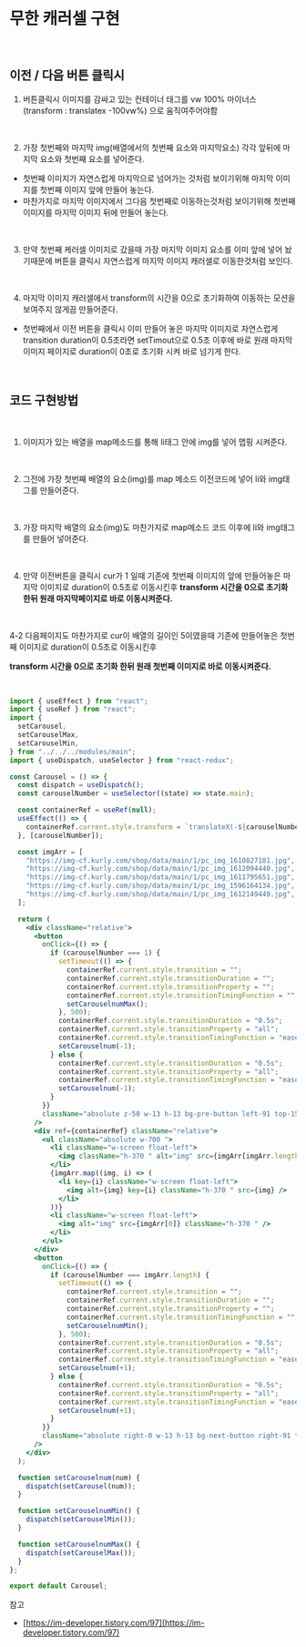 # 무한 캐러셀 구현

<br>

## 이전 / 다음 버튼 클릭시

1. 버튼클릭시 이미지를 감싸고 있는 컨테이너 태그를 vw 100% 마이너스 (transform : translatex -100vw%) 으로 움직여주어야함

<br>

2. 가장 첫번째와 마지막 img(배열에서의 첫번째 요소와 마지막요소) 각각 앞뒤에 마지막 요소와 첫번째 요소를 넣어준다.

- 첫번째 이미지가 자연스럽게 마지막으로 넘어가는 것처럼 보이기위해 마지막 이미지를 첫번째 이미지 앞에 만들어 놓는다.
- 마찬가지로 마지막 이미지에서 그다음 첫번째로 이동하는것처럼 보이기위해 첫번째 이미지를 마지막 이미지 뒤에 만들어 놓는다.

<br>

3. 만약 첫번째 케러셀 이미지로 갔을때 가장 마지막 이미지 요소를 이미 앞에 넣어 놨기때문에 버튼을 클릭시 자연스럽게 마지막 이미지 캐러셀로 이동한것처럼 보인다.

<br>

4. 마지막 이미지 캐러셀에서 transform의 시간을 0으로 초기화하여 이동하는 모션을 보여주지 않게끔 만들어준다.

- 첫번째에서 이전 버튼을 클릭시 이미 만들어 놓은 마지막 이미지로 자연스럽게 transition duration이 0.5초라면 setTimout으로 0.5초 이후에 바로 원래 마지막 이미지 페이지로 duration이 0초로 초기화 시켜 바로 넘기게 한다.

<br>

## 코드 구현방법

<br>

1. 이미지가 있는 배열을 map메소드를 통해 li태그 안에 img를 넣어 맵핑 시켜준다.

<br>

2. 그전에 가장 첫번째 배열의 요소(img)를 map 메소드 이전코드에 넣어 li와 img태그를 만들어준다.

<br>

3. 가장 마지막 배열의 요소(img)도 마찬가지로 map메소드 코드 이후에 li와 img태그를 만들어 넣어준다.

<br>

4. 만약 이전버튼을 클릭시 cur가 1 일때 기존에 첫번째 이미지의 앞에 만들어놓은 마지막 이미지로 duration이 0.5초로 이동시킨후 **transform 시간을 0으로 초기화 한뒤 원래 마지막페이지로 바로 이동시켜준다.**

<br>

4-2 다음페이지도 마찬가지로 cur이 배열의 길이인 5이였을때 기존에 만들어놓은 첫번째 이미지로 duration이 0.5초로 이동시킨후

**transform 시간을 0으로 초기화 한뒤 원래 첫번째 이미지로 바로 이동시켜준다.**

<br>

```jsx
import { useEffect } from "react";
import { useRef } from "react";
import {
  setCarousel,
  setCarouselMax,
  setCarouselMin,
} from "../../../modules/main";
import { useDispatch, useSelector } from "react-redux";

const Carousel = () => {
  const dispatch = useDispatch();
  const carouselNumber = useSelector((state) => state.main);

  const containerRef = useRef(null);
  useEffect(() => {
    containerRef.current.style.transform = `translateX(-${carouselNumber}00%)`;
  }, [carouselNumber]);

  const imgArr = [
    "https://img-cf.kurly.com/shop/data/main/1/pc_img_1610827181.jpg",
    "https://img-cf.kurly.com/shop/data/main/1/pc_img_1612094440.jpg",
    "https://img-cf.kurly.com/shop/data/main/1/pc_img_1611795651.jpg",
    "https://img-cf.kurly.com/shop/data/main/1/pc_img_1596164134.jpg",
    "https://img-cf.kurly.com/shop/data/main/1/pc_img_1612149449.jpg",
  ];

  return (
    <div className="relative">
      <button
        onClick={() => {
          if (carouselNumber === 1) {
            setTimeout(() => {
              containerRef.current.style.transition = "";
              containerRef.current.style.transitionDuration = "";
              containerRef.current.style.transitionProperty = "";
              containerRef.current.style.transitionTimingFunction = "";
              setCarouselnumMax();
            }, 500);
            containerRef.current.style.transitionDuration = "0.5s";
            containerRef.current.style.transitionProperty = "all";
            containerRef.current.style.transitionTimingFunction = "ease-in-out";
            setCarouselnum(-1);
          } else {
            containerRef.current.style.transitionDuration = "0.5s";
            containerRef.current.style.transitionProperty = "all";
            containerRef.current.style.transitionTimingFunction = "ease-in-out";
            setCarouselnum(-1);
          }
        }}
        className="absolute z-50 w-13 h-13 bg-pre-button left-91 top-159 focus:outline-none"
      />
      <div ref={containerRef} className="relative">
        <ul className="absolute w-700 ">
          <li className="w-screen float-left">
            <img className="h-370 " alt="img" src={imgArr[imgArr.length - 1]} />
          </li>
          {imgArr.map((img, i) => (
            <li key={i} className="w-screen float-left">
              <img alt={img} key={i} className="h-370 " src={img} />
            </li>
          ))}
          <li className="w-screen float-left">
            <img alt="img" src={imgArr[0]} className="h-370 " />
          </li>
        </ul>
      </div>
      <button
        onClick={() => {
          if (carouselNumber === imgArr.length) {
            setTimeout(() => {
              containerRef.current.style.transition = "";
              containerRef.current.style.transitionDuration = "";
              containerRef.current.style.transitionProperty = "";
              containerRef.current.style.transitionTimingFunction = "";
              setCarouselnumMin();
            }, 500);
            containerRef.current.style.transitionDuration = "0.5s";
            containerRef.current.style.transitionProperty = "all";
            containerRef.current.style.transitionTimingFunction = "ease-in-out";
            setCarouselnum(+1);
          } else {
            containerRef.current.style.transitionDuration = "0.5s";
            containerRef.current.style.transitionProperty = "all";
            containerRef.current.style.transitionTimingFunction = "ease-in-out";
            setCarouselnum(+1);
          }
        }}
        className="absolute right-0 w-13 h-13 bg-next-button right-91 top-159 focus:outline-none"
      />
    </div>
  );

  function setCarouselnum(num) {
    dispatch(setCarousel(num));
  }

  function setCarouselnumMin() {
    dispatch(setCarouselMin());
  }

  function setCarouselnumMax() {
    dispatch(setCarouselMax());
  }
};

export default Carousel;
```

참고

- [https://im-developer.tistory.com/97](https://im-developer.tistory.com/97)
